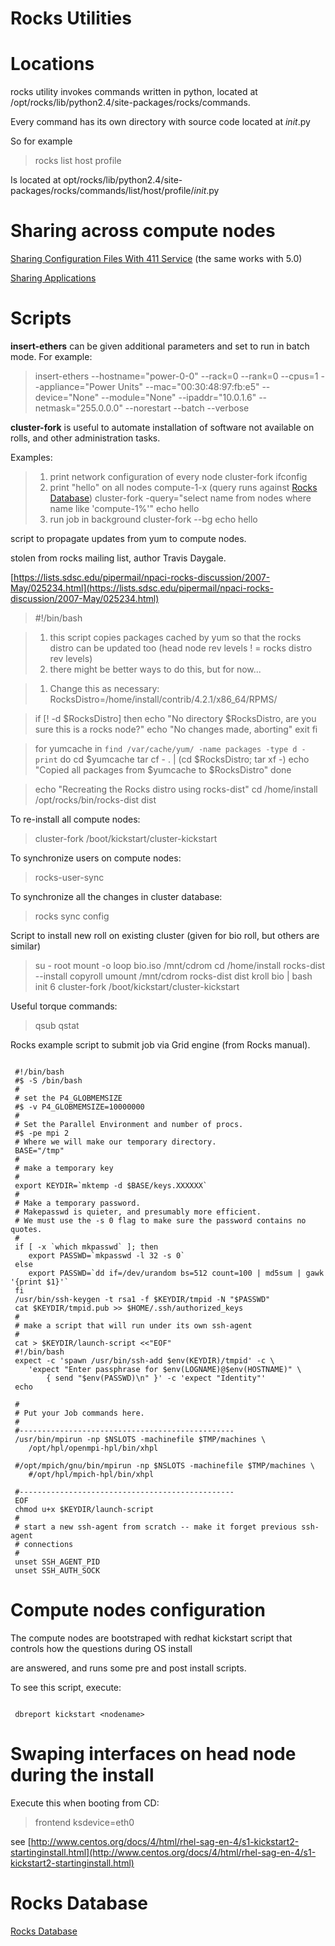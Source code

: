 # Rocks Utilities

# Locations

rocks utility invokes commands written in python, located at /opt/rocks/lib/python2.4/site-packages/rocks/commands.

Every command has its own directory with source code located at _*init*_.py 

So for example 

>  rocks list host profile

Is located at opt/rocks/lib/python2.4/site-packages/rocks/commands/list/host/profile/_*init*_.py

# Sharing across compute nodes

[Sharing Configuration Files With 411 Service](http://vilkas.vgtu.lt/rocks-documentation/4.3/service-411.html) (the same works with 5.0)

[Sharing Applications](http://www.rocksclusters.org/roll-documentation/base/5.0/customization-adding-packages.html)

# Scripts

**insert-ethers** can be given additional parameters and set to run in batch mode. For example:

>  insert-ethers --hostname="power-0-0" --rack=0 --rank=0 --cpus=1 --appliance="Power Units" --mac="00:30:48:97:fb:e5" --device="None" --module="None" --ipaddr="10.0.1.6" --netmask="255.0.0.0" --norestart --batch --verbose

**cluster-fork** is useful to automate installation of software not available on rolls, and other administration tasks.

Examples: 

> 1. print network configuration of every node
>  cluster-fork ifconfig
> 2. print "hello" on all nodes compute-1-x (query runs against [Rocks Database](rocks-database.md))
>  cluster-fork -query="select name from nodes where name like 'compute-1%'" echo hello
> 3. run job in background
>  cluster-fork --bg echo hello

script to propagate updates from yum to compute nodes.

stolen from rocks mailing list, author Travis Daygale.

[https://lists.sdsc.edu/pipermail/npaci-rocks-discussion/2007-May/025234.html](https://lists.sdsc.edu/pipermail/npaci-rocks-discussion/2007-May/025234.html)

>  #!/bin/bash

> 1. this script copies packages cached by yum so that the rocks distro can be updated too (head node rev levels ! = rocks distro rev levels)
> 2. there might be better ways to do this, but for now...

> 1. Change this as necessary:
>  RocksDistro=/home/install/contrib/4.2.1/x86_64/RPMS/

>  if [\! -d $RocksDistro]
>  then
>  echo "No directory $RocksDistro, are you sure this is a rocks node?"
>  echo "No changes made, aborting"
>  exit
>  fi

>  for yumcache in `find /var/cache/yum/ -name packages -type d -print`
>  do
>  cd $yumcache
>  tar cf - . | (cd $RocksDistro; tar xf -)
>  echo "Copied all packages from $yumcache to $RocksDistro"
>  done

>  echo "Recreating the Rocks distro using rocks-dist"
>  cd /home/install
>  /opt/rocks/bin/rocks-dist dist

To re-install all compute nodes:

>   cluster-fork /boot/kickstart/cluster-kickstart

To synchronize users on compute nodes:

>  rocks-user-sync 

To synchronize all the changes in cluster database:

>  rocks sync config

Script to install new roll on existing cluster (given for bio roll, but others are similar)

>   su - root
>   mount -o loop bio.iso /mnt/cdrom
>   cd /home/install
>   rocks-dist --install copyroll
>   umount /mnt/cdrom
>   rocks-dist dist
>   kroll bio | bash
>   init 6
>   cluster-fork /boot/kickstart/cluster-kickstart

Useful torque commands:

>  qsub
>  qstat

Rocks example script to submit job via Grid engine (from Rocks manual).

``` 

 #!/bin/bash
 #$ -S /bin/bash
 #
 # set the P4_GLOBMEMSIZE
 #$ -v P4_GLOBMEMSIZE=10000000
 #
 # Set the Parallel Environment and number of procs.
 #$ -pe mpi 2 
 # Where we will make our temporary directory.
 BASE="/tmp" 
 #
 # make a temporary key
 #
 export KEYDIR=`mktemp -d $BASE/keys.XXXXXX`
 #
 # Make a temporary password.
 # Makepasswd is quieter, and presumably more efficient.
 # We must use the -s 0 flag to make sure the password contains no quotes.
 #
 if [ -x `which mkpasswd` ]; then
 	export PASSWD=`mkpasswd -l 32 -s 0`
 else
 	export PASSWD=`dd if=/dev/urandom bs=512 count=100 | md5sum | gawk '{print $1}'`
 fi
 /usr/bin/ssh-keygen -t rsa1 -f $KEYDIR/tmpid -N "$PASSWD"
 cat $KEYDIR/tmpid.pub >> $HOME/.ssh/authorized_keys
 #
 # make a script that will run under its own ssh-agent 
 #
 cat > $KEYDIR/launch-script <<"EOF"
 #!/bin/bash
 expect -c 'spawn /usr/bin/ssh-add $env(KEYDIR)/tmpid' -c \
 	'expect "Enter passphrase for $env(LOGNAME)@$env(HOSTNAME)" \
 		{ send "$env(PASSWD)\n" }' -c 'expect "Identity"' 
 echo
 
 #
 # Put your Job commands here.
 #
 #------------------------------------------------ 
 /usr/bin/mpirun -np $NSLOTS -machinefile $TMP/machines \
 	/opt/hpl/openmpi-hpl/bin/xhpl
 
 #/opt/mpich/gnu/bin/mpirun -np $NSLOTS -machinefile $TMP/machines \
 	#/opt/hpl/mpich-hpl/bin/xhpl
 
 #------------------------------------------------
 EOF
 chmod u+x $KEYDIR/launch-script
 # 
 # start a new ssh-agent from scratch -- make it forget previous ssh-agent
 # connections
 #
 unset SSH_AGENT_PID
 unset SSH_AUTH_SOCK 

```

# Compute nodes configuration

The compute nodes are bootstraped with redhat kickstart script that controls how the questions during OS install

are answered, and runs some pre and post install scripts.

To see this script, execute:

``` 

 dbreport kickstart <nodename>

```

# Swaping interfaces on head node during the install

Execute this when booting from CD:

>  frontend ksdevice=eth0

see [http://www.centos.org/docs/4/html/rhel-sag-en-4/s1-kickstart2-startinginstall.html](http://www.centos.org/docs/4/html/rhel-sag-en-4/s1-kickstart2-startinginstall.html)

# Rocks Database

[Rocks Database](rocks-database.md)
